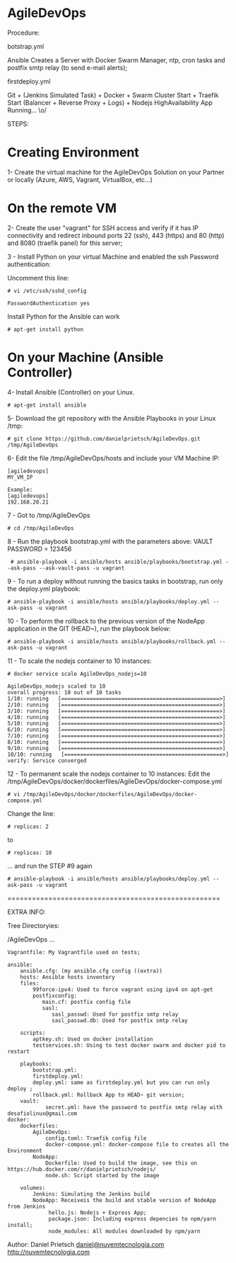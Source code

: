 # AgileDevOps
 
Procedure: 

botstrap.yml 

Ansible Creates a Server with Docker Swarm Manager, ntp, cron tasks and postfix smtp relay (to send e-mail alerts);

firstdeploy.yml

Git + (Jenkins Simulated Task) + Docker + Swarm Cluster Start + Traefik Start (Balancer + Reverse Proxy + Logs) + Nodejs HighAvailability App Running... \o/

STEPS:

# Creating Environment

1- Create the virtual machine for the AgileDevOps Solution on your Partner or locally (Azure, AWS, Vagrant, VirtualBox, etc...)

# On the remote VM

2- Create the user "vagrant" for SSH access and verify if it has IP connectivity and redirect inbound ports 22 (ssh), 443 (https) and 80 (http) and 8080 (traefik panel) for this server;

3 - Install Python on your virtual Machine and enabled the ssh Password authentication:

Uncomment this line:

    # vi /etc/ssh/sshd_config
    
    PasswordAuthentication yes

Install Python for the Ansible can work

    # apt-get install python

# On your Machine (Ansible Controller)

4- Install Ansible (Controller) on your Linux.

    # apt-get install ansible
    
5- Download the git repository with the Ansible Playbooks in your Linux /tmp:

    # git clone https://github.com/danielprietsch/AgileDevOps.git /tmp/AgileDevOps

6- Edit the file /tmp/AgileDevOps/hosts and include your VM Machine IP:

    [agiledevops]
    MY_VM_IP

    Example:
    [agiledevops]
    192.168.20.21

7 - Got to /tmp/AgileDevOps

    # cd /tmp/AgileDevOps

8 - Run the playbook bootstrap.yml with the parameters above:
VAULT PASSWORD = 123456 

     # ansible-playbook -i ansible/hosts ansible/playbooks/bootstrap.yml --ask-pass --ask-vault-pass -u vagrant

9 - To run a deploy without running the basics tasks in bootstrap, run only the deploy.yml playbook:

    # ansible-playbook -i ansible/hosts ansible/playbooks/deploy.yml --ask-pass -u vagrant

10 - To perform the rollback to the previous version of the NodeApp application in the GIT (HEAD~), run the playbook below:

    # ansible-playbook -i ansible/hosts ansible/playbooks/rollback.yml --ask-pass -u vagrant

11 - To scale the nodejs container to 10 instances: 

    # docker service scale AgileDevOps_nodejs=10
    
    AgileDevOps_nodejs scaled to 10
    overall progress: 10 out of 10 tasks 
    1/10: running   [==================================================>] 
    2/10: running   [==================================================>] 
    3/10: running   [==================================================>] 
    4/10: running   [==================================================>] 
    5/10: running   [==================================================>] 
    6/10: running   [==================================================>] 
    7/10: running   [==================================================>] 
    8/10: running   [==================================================>] 
    9/10: running   [==================================================>] 
    10/10: running   [==================================================>] 
    verify: Service converged 
    
12 - To permanent scale the nodejs container to 10 instances:
Edit the /tmp/AgileDevOps/docker/dockerfiles/AgileDevOps/docker-compose.yml

    # vi /tmp/AgileDevOps/docker/dockerfiles/AgileDevOps/docker-compose.yml

Change the line:

    # replicas: 2 
to

    # replicas: 10 
    
... and run the STEP #9 again
    
    # ansible-playbook -i ansible/hosts ansible/playbooks/deploy.yml --ask-pass -u vagrant

====================================================

EXTRA INFO:
  
Tree Directoryies:

/AgileDevOps
...

    Vagrantfile: My Vagrantfile used on tests;

    ansible: 
        ansible.cfg: (my ansible.cfg config ((extra))
        hosts: Ansible hosts inventory 
        files:
            99force-ipv4: Used to force vagrant using ipv4 on apt-get
            postfixconfig:
               main.cf: postfix config file
               sasl:
                  sasl_passwd: Used for postfix smtp relay
                  sasl_passwd.db: Used for postfix smtp relay
                  
        scripts:
            aptkey.sh: Used on docker installation
            testservices.sh: Using to test docker swarm and docker pid to restart
                        
        playbooks:
            bootstrap.yml:
            firstdeploy.yml: 
            deploy.yml: same as firstdeploy.yml but you can run only deploy ;
            rollback.yml: Rollback App to HEAD~ git version;
        vault: 
                secret.yml: have the password to postfix smtp relay with desafiolinux@gmail.com
    docker:
        dockerfiles:
            AgileDevOps:
                config.toml: Traefik config file
                docker-compose.yml: docker-compose file to creates all the Environment
            NodeApp:
                Dockerfile: Used to build the image, see this on https://hub.docker.com/r/danielprietsch/nodejs/
                node.sh: Script started by the image
                
        volumes:
            Jenkins: Simulating the Jenkins build
            NodeApp: Receiveis the build and stable version of NodeApp from Jenkins
                 hello.js: Nodejs + Express App;
                 package.json: Including express depencies to npm/yarn install;
                 node_modules: All modules downloaded by npm/yarn
              
 Author: Daniel Prietsch daniel@nuvemtecnologia.com       
 http://nuvemtecnologia.com
 
